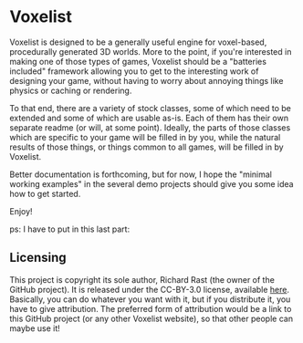 Voxelist
===

Voxelist is designed to be a generally useful engine for voxel-based, procedurally generated 3D worlds.  More to the point, if you're interested in making one of those types of games, Voxelist should be a "batteries included" framework allowing you to get to the interesting work of designing your game, without having to worry about annoying things like physics or caching or rendering.

To that end, there are a variety of stock classes, some of which need to be extended and some of which are usable as-is.  Each of them has their own separate readme (or will, at some point).  Ideally, the parts of those classes which are specific to your game will be filled in by you, while the natural results of those things, or things common to all games, will be filled in by Voxelist.

Better documentation is forthcoming, but for now, I hope the "minimal working examples" in the several demo projects should give you some idea how to get started.

Enjoy!

ps: I have to put in this last part:

Licensing
---

This project is copyright its sole author, Richard Rast (the owner of the GitHub project).  It is released under the CC-BY-3.0 license, available [here][1].  Basically, you can do whatever you want with it, but if you distribute it, you have to give attribution.  The preferred form of attribution would be a link to this GitHub project (or any other Voxelist website), so that other people can maybe use it!

[1]: http://creativecommons.org/licenses/by/3.0/